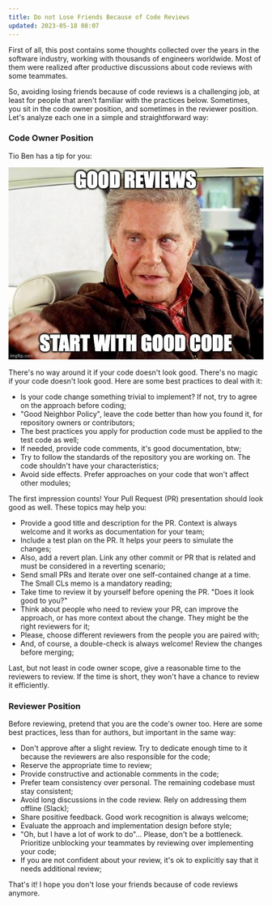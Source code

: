 ```yaml
---
title: Do not Lose Friends Because of Code Reviews
updated: 2023-05-18 08:07
---
```


First of all, this post contains some thoughts collected over the years
in the software industry, working with thousands of engineers worldwide.
Most of them were realized after productive discussions about code reviews
with some teammates.

So, avoiding losing friends because of code reviews is a challenging job,
at least for people that aren't familiar with the practices below. Sometimes,
you sit in the code owner position, and sometimes in the reviewer position.
Let's analyze each one in a simple and straightforward way:

### Code Owner Position

Tio Ben has a tip for you:

![tio-ben-tip](/assets/tio-ben-code-owner-tip.png)

There's no way around it if your code doesn't look good. There's no magic if
your code doesn't look good. Here are some best practices to deal with it:

* Is your code change something trivial to implement? If not, try to agree on the approach before coding;
* "Good Neighbor Policy", leave the code better than how you found it, for repository owners or contributors;
* The best practices you apply for production code must be applied to the test code as well;
* If needed, provide code comments, it's good documentation, btw;
* Try to follow the standards of the repository you are working on. The code shouldn't have your characteristics;
* Avoid side effects. Prefer approaches on your code that won't affect other modules;

The first impression counts! Your Pull Request (PR) presentation should look
good as well. These topics may help you:

* Provide a good title and description for the PR. Context is always welcome and it works as documentation for your team;
* Include a test plan on the PR. It helps your peers to simulate the changes;
* Also, add a revert plan. Link any other commit or PR that is related and must be considered in a reverting scenario;
* Send small PRs and iterate over one self-contained change at a time. The Small CLs memo is a mandatory reading;
* Take time to review it by yourself before opening the PR. "Does it look good to you?"
* Think about people who need to review your PR, can improve the approach, or has more context about the change. They might be the right reviewers for it;
* Please, choose different reviewers from the people you are paired with;
* And, of course, a double-check is always welcome! Review the changes before merging;

Last, but not least in code owner scope, give a reasonable time to the reviewers to review.
If the time is short, they won't have a chance to review it efficiently.

### Reviewer Position

Before reviewing, pretend that you are the code's owner too. Here are some best
practices, less than for authors, but important in the same way:

* Don't approve after a slight review. Try to dedicate enough time to it because the reviewers are also responsible for the code;
* Reserve the appropriate time to review;
* Provide constructive and actionable comments in the code;
* Prefer team consistency over personal. The remaining codebase must stay consistent; 
* Avoid long discussions in the code review. Rely on addressing them offline (Slack);
* Share positive feedback. Good work recognition is always welcome;
* Evaluate the approach and implementation design before style;
* "Oh, but I have a lot of work to do"... Please, don't be a bottleneck. Prioritize unblocking your teammates by reviewing over implementing your code;
* If you are not confident about your review, it's ok to explicitly say that it needs additional review;

That's it! I hope you don't lose your friends because of code reviews anymore.

